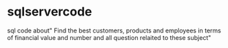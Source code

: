 # sqlservercode
sql code about" Find the best customers, products and employees in terms of financial value and number and all question relaited to these subject" 

